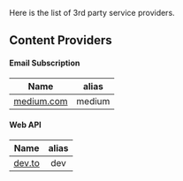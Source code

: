 Here is the list of 3rd party service providers.

## Content Providers

#### Email Subscription

|               Name                | alias  |
| :-------------------------------: | :----: |
| [medium.com](https://medium.com/) | medium |

#### Web API

|           Name           | alias |
| :----------------------: | :---: |
| [dev.to](http://dev.to/) |  dev  |
